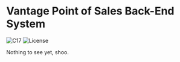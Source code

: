 # Vantage Point of Sales Back-End System

![C17](https://img.shields.io/badge/C-17-00427E?style=flat&logo=c)
![License](https://img.shields.io/badge/License-MIT-green)

Nothing to see yet, shoo. 